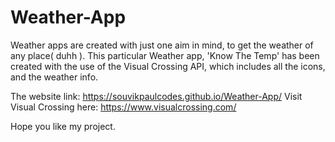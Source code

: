 # Weather-App

Weather apps are created with just one aim in mind, to get the weather of any place( duhh ). This particular Weather app, 'Know The Temp' has been created with the use of the Visual Crossing API, which includes all the icons, and the weather info.

The website link: https://souvikpaulcodes.github.io/Weather-App/
Visit Visual Crossing here: https://www.visualcrossing.com/

Hope you like my project.